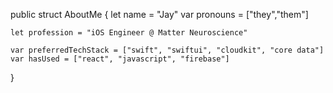 public struct AboutMe {
    let name = "Jay"
    var pronouns = ["they","them"]
    
    let profession = "iOS Engineer @ Matter Neuroscience"
    
    var preferredTechStack = ["swift", "swiftui", "cloudkit", "core data"]
    var hasUsed = ["react", "javascript", "firebase"]
}
